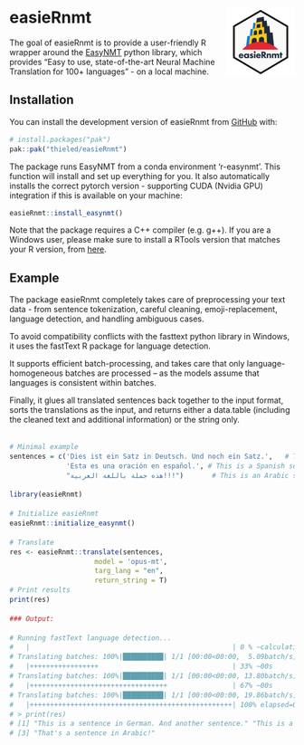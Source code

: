 
<!-- README.md is generated from README.Rmd. Please edit that file -->

# easieRnmt <img src="man/figures/logo.png" align="right" height="120" alt="" />

<!-- badges: start -->
<!-- badges: end -->

The goal of easieRnmt is to provide a user-friendly R wrapper around the
[EasyNMT](https://github.com/UKPLab/EasyNMT) python library, which
provides “Easy to use, state-of-the-art Neural Machine Translation for
100+ languages” - on a local machine.

## Installation

You can install the development version of easieRnmt from
[GitHub](https://github.com/) with:

``` r
# install.packages("pak")
pak::pak("thieled/easieRnmt")
```

The package runs EasyNMT from a conda environment ‘r-easynmt’. This
function will install and set up everything for you. It also
automatically installs the correct pytorch version - supporting CUDA
(Nvidia GPU) integration if this is available on your machine:

``` r
easieRnmt::install_easynmt()
```

Note that the package requires a C++ compiler (e.g. g++). If you are a
Windows user, please make sure to install a RTools version that matches
your R version, from
[here](https://cran.r-project.org/bin/windows/Rtools/).

## Example

The package easieRnmt completely takes care of preprocessing your text
data - from sentence tokenization, careful cleaning, emoji-replacement,
language detection, and handling ambiguous cases.

To avoid compatibility conflicts with the fasttext python library in
Windows, it uses the fastText R package for language detection.

It supports efficient batch-processing, and takes care that only
language-homogeneous batches are processed – as the models assume that
languages is consistent within batches.

Finally, it glues all translated sentences back together to the input
format, sorts the translations as the input, and returns either a
data.table (including the cleaned text and additional information) or
the string only.

``` r

# Minimal example
sentences = c('Dies ist ein Satz in Deutsch. Und noch ein Satz.',   # This is a German sentence
              'Esta es una oración en español.', # This is a Spanish sentence
              "هذه جملة باللغة العربية!!!")       # This is an Arabic sentence

library(easieRnmt)

# Initialize easieRnmt
easieRnmt::initialize_easynmt()

# Translate
res <- easieRnmt::translate(sentences,
                     model = 'opus-mt',
                     targ_lang = "en",
                     return_string = T)
# Print results
print(res)

### Output: 

# Running fastText language detection...
#   |                                                  | 0 % ~calculating  Processing language: ar
# Translating batches: 100%|██████████| 1/1 [00:00<00:00,  5.09batch/s]
#   |+++++++++++++++++                                 | 33% ~00s          Processing language: de
# Translating batches: 100%|██████████| 1/1 [00:00<00:00, 13.80batch/s]
#   |++++++++++++++++++++++++++++++++++                | 67% ~00s          Processing language: es
# Translating batches: 100%|██████████| 1/1 [00:00<00:00, 19.86batch/s]
#   |++++++++++++++++++++++++++++++++++++++++++++++++++| 100% elapsed=00s  
# > print(res)
# [1] "This is a sentence in German. And another sentence." "This is a sentence in Spanish."                     
# [3] "That's a sentence in Arabic!" 
```

